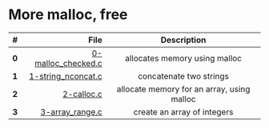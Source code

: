 # More malloc, free
|# |File                                      |Description                               |
|--|-----------------------------------------:|:-------------------------------------------:|
|**0**|[0-malloc_checked.c](./0-malloc_checked.c)|allocates memory using malloc             |
|**1**|[1-string_nconcat.c](./1-string_nconcat.c)|concatenate two strings                   |
|**2**|[2-calloc.c](./2-calloc.c)                |allocate memory for an array, using malloc|
|**3**|[3-array_range.c](./3-array_range.c)      |create an array of integers               |
